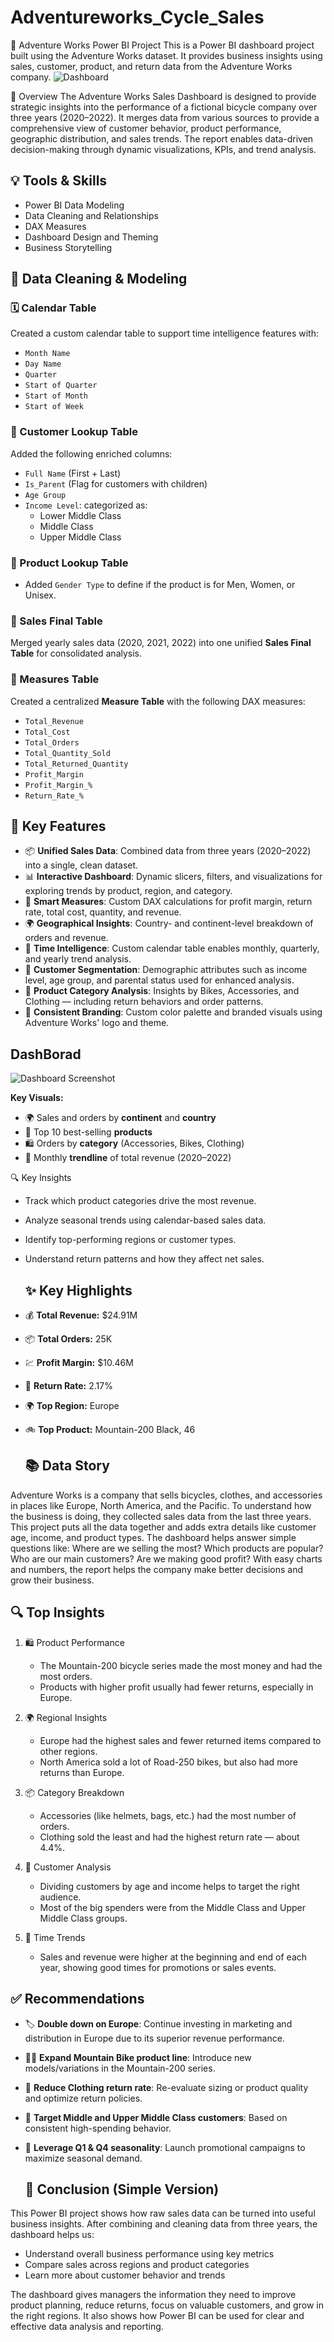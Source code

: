 # Adventureworks_Cycle_Sales
🧭 Adventure Works Power BI Project
This is a Power BI dashboard project built using the Adventure Works dataset. It provides business insights using sales, customer, product, and return data from the Adventure Works company.
![Dashboard](dashboard.png)

📌 Overview
The Adventure Works Sales Dashboard is designed to provide strategic insights into the performance of a fictional bicycle company over three years (2020–2022). It merges data from various sources to provide a comprehensive view of customer behavior, product performance, geographic distribution, and sales trends. The report enables data-driven decision-making through dynamic visualizations, KPIs, and trend analysis.

## 💡 Tools & Skills 

- Power BI Data Modeling
- Data Cleaning and Relationships
- DAX Measures 
- Dashboard Design and Theming
- Business Storytelling

## 🧹 Data Cleaning & Modeling

### 🗓️ Calendar Table
Created a custom calendar table to support time intelligence features with:
- `Month Name`
- `Day Name`
- `Quarter`
- `Start of Quarter`
- `Start of Month`
- `Start of Week`

### 👥 Customer Lookup Table
Added the following enriched columns:
- `Full Name` (First + Last)
- `Is_Parent` (Flag for customers with children)
- `Age Group`
- `Income Level`: categorized as:
  - Lower Middle Class  
  - Middle Class  
  - Upper Middle Class

### 🚴 Product Lookup Table
- Added `Gender Type` to define if the product is for Men, Women, or Unisex.

### 🧾 Sales Final Table
Merged yearly sales data (2020, 2021, 2022) into one unified **Sales Final Table** for consolidated analysis.

### 📐 Measures Table
Created a centralized **Measure Table** with the following DAX measures:

- `Total_Revenue`
- `Total_Cost`
- `Total_Orders`
- `Total_Quantity_Sold`
- `Total_Returned_Quantity`
- `Profit_Margin`
- `Profit_Margin_%`
- `Return_Rate_%`

## 🚀 Key Features

- 📦 **Unified Sales Data**: Combined data from three years (2020–2022) into a single, clean dataset.
- 📊 **Interactive Dashboard**: Dynamic slicers, filters, and visualizations for exploring trends by product, region, and category.
- 🧠 **Smart Measures**: Custom DAX calculations for profit margin, return rate, total cost, quantity, and revenue.
- 🌍 **Geographical Insights**: Country- and continent-level breakdown of orders and revenue.
- 📆 **Time Intelligence**: Custom calendar table enables monthly, quarterly, and yearly trend analysis.
- 👥 **Customer Segmentation**: Demographic attributes such as income level, age group, and parental status used for enhanced analysis.
- 🧺 **Product Category Analysis**: Insights by Bikes, Accessories, and Clothing — including return behaviors and order patterns.
- 🎨 **Consistent Branding**: Custom color palette and branded visuals using Adventure Works' logo and theme.

## DashBorad
![Dashboard Screenshot](DashBoard_Image.PNG)

**Key Visuals:**
- 🌍 Sales and orders by **continent** and **country**
- 🧺 Top 10 best-selling **products**
- 🛍️ Orders by **category** (Accessories, Bikes, Clothing)
- 📆 Monthly **trendline** of total revenue (2020–2022)

🔍 Key Insights
- Track which product categories drive the most revenue.
- Analyze seasonal trends using calendar-based sales data.
- Identify top-performing regions or customer types.
- Understand return patterns and how they affect net sales.

  ## ✨ Key Highlights

- 💰 **Total Revenue:** $24.91M
- 📦 **Total Orders:** 25K
- 💹 **Profit Margin:** $10.46M
- 🔁 **Return Rate:** 2.17%
- 🌍 **Top Region:** Europe
- 🚲 **Top Product:** Mountain-200 Black, 46

  ## 📚 Data Story

Adventure Works is a company that sells bicycles, clothes, and accessories in places like Europe, North America, and the Pacific. To understand how the business is doing, they collected sales data from the last three years. This project puts all the data together and adds extra details like customer age, income, and product types. The dashboard helps answer simple questions like: Where are we selling the most? Which products are popular? Who are our main customers? Are we making good profit? With easy charts and numbers, the report helps the company make better decisions and grow their business.

## 🔍 Top Insights 

1. 🛍️ Product Performance
   - The Mountain-200 bicycle series made the most money and had the most orders.
   - Products with higher profit usually had fewer returns, especially in Europe.

2. 🌍 Regional Insights
   - Europe had the highest sales and fewer returned items compared to other regions.
   - North America sold a lot of Road-250 bikes, but also had more returns than Europe.

3. 📦 Category Breakdown
   - Accessories (like helmets, bags, etc.) had the most number of orders.
   - Clothing sold the least and had the highest return rate — about 4.4%.

4. 👤 Customer Analysis
   - Dividing customers by age and income helps to target the right audience.
   - Most of the big spenders were from the Middle Class and Upper Middle Class groups.

5. 📅 Time Trends
   - Sales and revenue were higher at the beginning and end of each year, showing good times for promotions or sales events.

## ✅ Recommendations

- 🏷️ **Double down on Europe**: Continue investing in marketing and distribution in Europe due to its superior revenue performance.
- 🚴‍♀️ **Expand Mountain Bike product line**: Introduce new models/variations in the Mountain-200 series.
- 👕 **Reduce Clothing return rate**: Re-evaluate sizing or product quality and optimize return policies.
- 🎯 **Target Middle and Upper Middle Class customers**: Based on consistent high-spending behavior.
- 📅 **Leverage Q1 & Q4 seasonality**: Launch promotional campaigns to maximize seasonal demand.

  ## 🧾 Conclusion (Simple Version)

This Power BI project shows how raw sales data can be turned into useful business insights. After combining and cleaning data from three years, the dashboard helps us:

- Understand overall business performance using key metrics
- Compare sales across regions and product categories
- Learn more about customer behavior and trends

The dashboard gives managers the information they need to improve product planning, reduce returns, focus on valuable customers, and grow in the right regions. It also shows how Power BI can be used for clear and effective data analysis and reporting.
